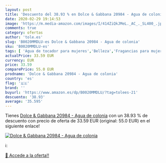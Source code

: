 ```yaml
---
layout: post
title: 'Descuento del 38.93 % en Dolce & Gabbana 20984 - Agua de colonia'
date: 2020-02-29 19:14:53
image: 'https://m.media-amazon.com/images/I/414ZiQkJMeL._AC_._SL400_.jpg'
comments: true
category: ofertas
author: 'tole.es'
slug: 'B0020MMDLU-es Dolce & Gabbana 20984 - Agua de colonia'
sku: 'B0020MMDLU-es'
tags: [ 'Agua de tocador para mujeres','Belleza','Fragancias para mujeres','Instrumentos de percusión para niños','Instrumentos musicales para niños','Juguetes','Juguetes y juegos','Perfumes y fragancias','Productos para el cuidado de la piel','Sets y juegos para el cuidado de la piel','agua','colonia','de', ]
actualPrice: 33.59 EUR
currency: EUR
price: 33.59
comparePrice: 55.0 EUR
prodname: 'Dolce & Gabbana 20984 - Agua de colonia'
country: 'es'
flag: '🇪🇸'
brand: ''
buyurl: 'https://www.amazon.es/dp/B0020MMDLU/?tag=tolees-21'
descuento: '38.93'
average: '35.595'
---
```


Tienes [Dolce & Gabbana 20984 - Agua de colonia](https://www.amazon.es/dp/B0020MMDLU/?tag=tolees-21) con un 38.93 % de descuento con precio de oferta de 33.59 EUR (original: 55.0 EUR) en el siguiente enlace!

[![Dolce & Gabbana 20984 - Agua de colonia](https://m.media-amazon.com/images/I/414ZiQkJMeL._AC_._SL400_.jpg)](https://www.amazon.es/dp/B0020MMDLU/?tag=tolees-21)

ℹ️:


[🛒 Accede a la oferta!!](https://www.amazon.es/dp/B0020MMDLU/?tag=tolees-21)
